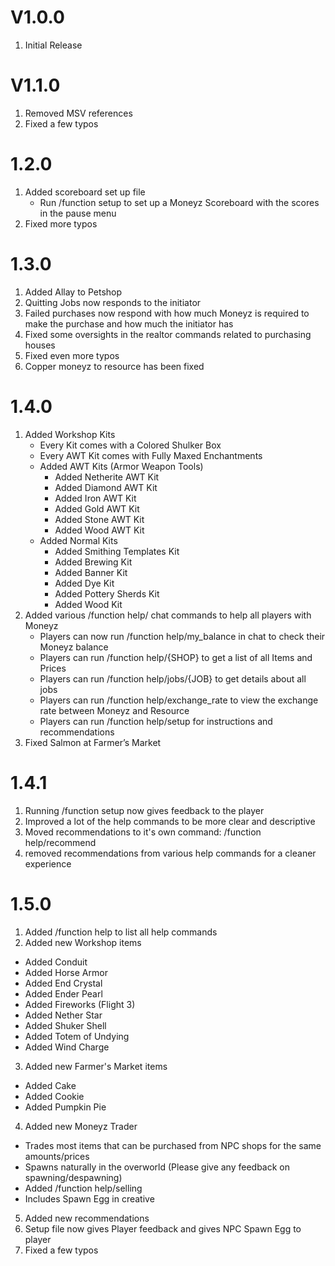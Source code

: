 # V1.0.0

1. Initial Release

# V1.1.0

1. Removed MSV references
2. Fixed a few typos

# 1.2.0
1. Added scoreboard set up file
   - Run /function setup to set up a Moneyz Scoreboard with the scores in the pause menu
2. Fixed more typos

# 1.3.0
1. Added Allay to Petshop
2. Quitting Jobs now responds to the initiator
3. Failed purchases now respond with how much Moneyz is required to make the purchase and how much the initiator has
4. Fixed some oversights in the realtor commands related to purchasing houses
5. Fixed even more typos
6. Copper moneyz to resource has been fixed

# 1.4.0
1. Added Workshop Kits
   - Every Kit comes with a Colored Shulker Box
   - Every AWT Kit comes with Fully Maxed Enchantments
   - Added AWT Kits (Armor Weapon Tools)
     - Added Netherite AWT Kit
     - Added Diamond AWT Kit
     - Added Iron AWT Kit
     - Added Gold AWT Kit
     - Added Stone AWT Kit
     - Added Wood AWT Kit
   - Added Normal Kits
     - Added Smithing Templates Kit
     - Added  Brewing Kit
     - Added  Banner Kit
     - Added  Dye Kit
     - Added  Pottery Sherds Kit
     - Added  Wood Kit
2. Added various /function help/ chat commands to help all players with Moneyz
   - Players can now run /function help/my_balance in chat to check their Moneyz balance
   - Players can run /function help/{SHOP} to get a list of all Items and Prices
   - Players can run /function help/jobs/{JOB} to get details about all jobs
   - Players can run /function help/exchange_rate to view the exchange rate between Moneyz and Resource
   - Players can run /function help/setup for instructions and recommendations
3. Fixed Salmon at Farmer’s Market

# 1.4.1
1. Running /function setup now gives feedback to the player
2. Improved a lot of the help commands to be more clear and descriptive
3. Moved recommendations to it's own command: /function help/recommend
4. removed recommendations from various help commands for a cleaner experience

# 1.5.0
1. Added /function help to list all help commands
2. Added new Workshop items
  - Added Conduit
  - Added Horse Armor
  - Added End Crystal
  - Added Ender Pearl
  - Added Fireworks (Flight 3)
  - Added Nether Star
  - Added Shuker Shell
  - Added Totem of Undying
  - Added Wind Charge
3. Added new Farmer's Market items
  - Added Cake
  - Added Cookie
  - Added Pumpkin Pie
4. Added new Moneyz Trader
  - Trades most items that can be purchased from NPC shops for the same amounts/prices
  - Spawns naturally in the overworld (Please give any feedback on spawning/despawning)
  - Added /function help/selling
  - Includes Spawn Egg in creative
5. Added new recommendations
6. Setup file now gives Player feedback and gives NPC Spawn Egg to player
8. Fixed a few typos


